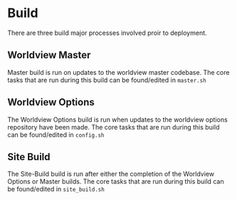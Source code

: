 # Build

There are three build major processes involved proir to deployment.

## Worldview Master

Master build is run on updates to the worldview master codebase. The core tasks that are run during this build can be found/edited in `master.sh`

## Worldview Options

The Worldview Options build is run when updates to the worldview options repository have been made. The core tasks that are run during this build can be found/edited in `config.sh`

## Site Build

The Site-Build build is run after either the completion of the Worldview Options or Master builds. The core tasks that are run during this build can be found/edited in `site_build.sh`